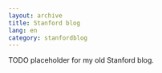 ```yaml
---
layout: archive
title: Stanford blog
lang: en
category: stanfordblog
---
```


TODO placeholder for my old Stanford blog.
